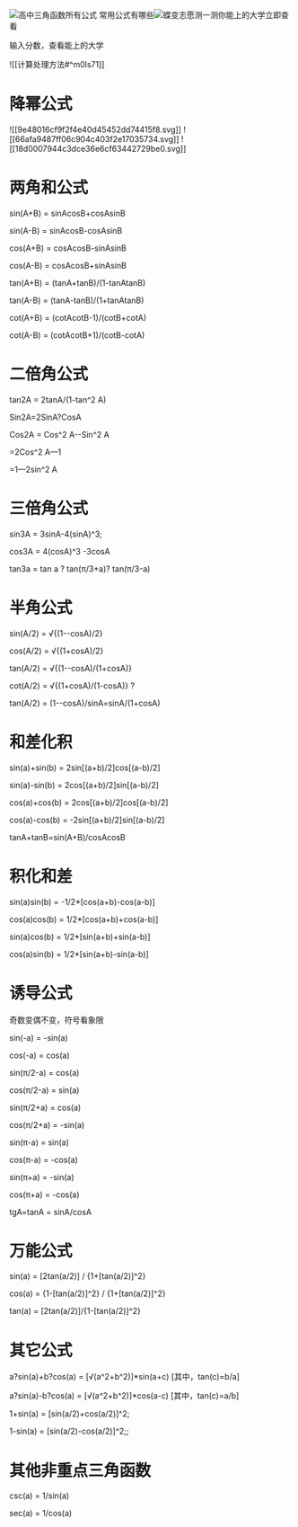 
![高中三角函数所有公式 常用公式有哪些](http://img.gaosan.com/upload/201901/6368271399097948113834281.jpg "高中三角函数所有公式 常用公式有哪些")![](http://img.ccutu.com/templates/p1/img/dbzylogo.png)蝶变志愿测一测你能上的大学立即查看

输入分数，查看能上的大学

![[计算处理方法#^m0ls71]]

# 降幂公式

![[9e48016cf9f2f4e40d45452dd74415f8.svg]]
![[66afa9487ff06c904c403f2e17035734.svg]]
![[18d0007944c3dce36e6cf63442729be0.svg]]
# **两角和公式**

sin(A+B) = sinAcosB+cosAsinB

sin(A-B) = sinAcosB-cosAsinB

cos(A+B) = cosAcosB-sinAsinB

cos(A-B) = cosAcosB+sinAsinB

tan(A+B) = (tanA+tanB)/(1-tanAtanB)

tan(A-B) = (tanA-tanB)/(1+tanAtanB)

cot(A+B) = (cotAcotB-1)/(cotB+cotA)

cot(A-B) = (cotAcotB+1)/(cotB-cotA)

# **二倍角公式** 

tan2A = 2tanA/(1-tan^2 A)

Sin2A=2SinA?CosA

Cos2A = Cos^2 A--Sin^2 A

\=2Cos^2 A—1

\=1—2sin^2 A

# **三倍角公式**

sin3A = 3sinA-4(sinA)^3;

cos3A = 4(cosA)^3 -3cosA

tan3a = tan a ? tan(π/3+a)? tan(π/3-a)

# **半角公式**

sin(A/2) = √{(1--cosA)/2}

cos(A/2) = √{(1+cosA)/2}

tan(A/2) = √{(1--cosA)/(1+cosA)}

cot(A/2) = √{(1+cosA)/(1-cosA)} ?

tan(A/2) = (1--cosA)/sinA=sinA/(1+cosA)

# **和差化积**

sin(a)+sin(b) = 2sin\[(a+b)/2\]cos\[(a-b)/2\]

sin(a)-sin(b) = 2cos\[(a+b)/2\]sin\[(a-b)/2\]

cos(a)+cos(b) = 2cos\[(a+b)/2\]cos\[(a-b)/2\]

cos(a)-cos(b) = -2sin\[(a+b)/2\]sin\[(a-b)/2\]

tanA+tanB=sin(A+B)/cosAcosB

# **积化和差**

sin(a)sin(b) = -1/2\*\[cos(a+b)-cos(a-b)\]

cos(a)cos(b) = 1/2\*\[cos(a+b)+cos(a-b)\]

sin(a)cos(b) = 1/2\*\[sin(a+b)+sin(a-b)\]

cos(a)sin(b) = 1/2\*\[sin(a+b)-sin(a-b)\]

# 诱导公式

奇数变偶不变，符号看象限

sin(-a) = -sin(a)

cos(-a) = cos(a)

sin(π/2-a) = cos(a)

cos(π/2-a) = sin(a)

sin(π/2+a) = cos(a)

cos(π/2+a) = -sin(a)

sin(π-a) = sin(a)

cos(π-a) = -cos(a)

sin(π+a) = -sin(a)

cos(π+a) = -cos(a)

tgA=tanA = sinA/cosA

# **万能公式**

sin(a) = \[2tan(a/2)\] / {1+\[tan(a/2)\]^2}

cos(a) = {1-\[tan(a/2)\]^2} / {1+\[tan(a/2)\]^2}

tan(a) = \[2tan(a/2)\]/{1-\[tan(a/2)\]^2}

# **其它公式**

a?sin(a)+b?cos(a) = \[√(a^2+b^2)\]\*sin(a+c) \[其中，tan(c)=b/a\]

a?sin(a)-b?cos(a) = \[√(a^2+b^2)\]\*cos(a-c) \[其中，tan(c)=a/b\]

1+sin(a) = \[sin(a/2)+cos(a/2)\]^2;

1-sin(a) = \[sin(a/2)-cos(a/2)\]^2;;

# **其他非重点三角函数**

csc(a) = 1/sin(a)

sec(a) = 1/cos(a)

